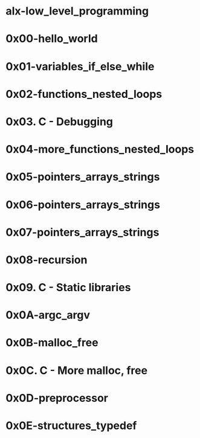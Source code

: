 # alx-low_level_programming
# 0x00-hello_world
# 0x01-variables_if_else_while
# 0x02-functions_nested_loops
# 0x03. C - Debugging
# 0x04-more_functions_nested_loops
# 0x05-pointers_arrays_strings
# 0x06-pointers_arrays_strings
# 0x07-pointers_arrays_strings
# 0x08-recursion
# 0x09. C - Static libraries
# 0x0A-argc_argv
# 0x0B-malloc_free
# 0x0C. C - More malloc, free
# 0x0D-preprocessor
# 0x0E-structures_typedef
